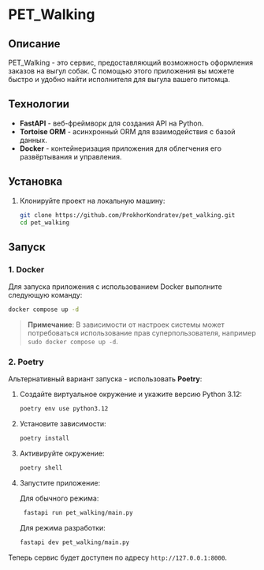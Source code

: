 # PET_Walking

## Описание
PET_Walking - это сервис, предоставляющий возможность оформления заказов на выгул собак. С помощью этого приложения вы можете быстро и удобно найти исполнителя для выгула вашего питомца.

## Технологии
- **FastAPI** - веб-фреймворк для создания API на Python.
- **Tortoise ORM** - асинхронный ORM для взаимодействия с базой данных.
- **Docker** - контейнеризация приложения для облегчения его развёртывания и управления.

## Установка
1. Клонируйте проект на локальную машину:

    ```bash
    git clone https://github.com/ProkhorKondratev/pet_walking.git
    cd pet_walking
    ```

## Запуск
### 1. Docker
Для запуска приложения с использованием Docker выполните следующую команду:

```bash
docker compose up -d
```

> **Примечание**: В зависимости от настроек системы может потребоваться использование прав суперпользователя, например `sudo docker compose up -d`.

### 2. Poetry
Альтернативный вариант запуска - использовать **Poetry**:

1. Создайте виртуальное окружение и укажите версию Python 3.12:

    ```bash
    poetry env use python3.12
    ```

2. Установите зависимости:

    ```bash
    poetry install
    ```

3. Активируйте окружение:

    ```bash
    poetry shell
    ```

4. Запустите приложение:

    Для обычного режима:
    ```bash
     fastapi run pet_walking/main.py
    ```

    Для режима разработки:
    ```bash
    fastapi dev pet_walking/main.py
    ```

Теперь сервис будет доступен по адресу `http://127.0.0.1:8000`.
```
